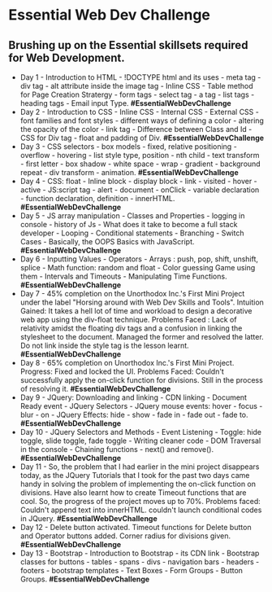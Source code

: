 # Essential Web Dev Challenge <br>
## Brushing up on the Essential skillsets required for Web Development.<br>
* Day 1 - Introduction to HTML - !DOCTYPE html and its uses - meta tag - div tag - alt attribute inside the image tag - Inline CSS - Table method for Page Creation Stratergy - form tags - select tag - a tag - list tags - heading tags - Email input Type. **#EssentialWebDevChallenge**
* Day 2 - Introduction to CSS - Inline CSS - Internal CSS - External CSS - font families and font styles - different ways of defining a color - altering the opacity of the color - link tag - Difference between Class and Id - CSS for Div tag - float and padding of Div. **#EssentialWebDevChallenge**
* Day 3 - CSS selectors - box models - fixed, relative positioning - overflow -  hovering - list style type, position - nth child - text transform - first letter  - box shadow - white space - wrap - gradient - background repeat - div transform - animation. **#EssentialWebDevChallenge**
* Day 4 - CSS: float - Inline block - display block - link - visited - hover - active - JS:script tag - alert - document - onClick - variable declaration - function declaration, definition - innerHTML.
**#EssentialWebDevChallenge**
* Day 5 - JS array manipulation - Classes and Properties - logging in console - history of Js - What does it take to become a full stack developer - Looping - Conditional statements - Branching - Switch Cases - Basically, the OOPS Basics with JavaScript. **#EssentialWebDevChallenge**
* Day 6 - Inputting Values - Operators - Arrays : push, pop, shift, unshift, splice - Math function: random and float - Color guessing Game using them - Intervals and Timeouts - Manipulating Time Functions. **#EssentialWebDevChallenge**
* Day 7 - 45% completion on the Unorthodox Inc.'s First Mini Project under the label "Horsing around with Web Dev Skills and Tools". Intuition Gained: It takes a hell lot of time and workload to design a decorative web app using the div-float technique. Problems Faced : Lack of relativity amidst the floating div tags and a confusion in linking the stylesheet to the document. Managed the former and resolved the latter. Do not link inside the style tag is the lesson learnt. **#EssentialWebDevChallenge**
* Day 8 - 65% completion on Unorthodox Inc.'s First Mini Project. Progress: Fixed and locked the UI. Problems Faced: Couldn't successfully apply the on-click function for divisions. Still in the process of resolving it. **#EssentialWebDevChallenge**
* Day 9 - JQuery: Downloading and linking  - CDN linking - Document Ready event - JQuery Selectors - JQuery mouse events: hover -   focus - blur - on - JQuery Effects: hide - show - fade in - fade out - fade to. **#EssentialWebDevChallenge**
* Day 10 - JQuery Selectors and Methods - Event Listening - Toggle: hide toggle, slide toggle, fade toggle - Writing cleaner code - DOM Traversal in the console - Chaining functions - next() and remove(). **#EssentialWebDevChallenge** 
* Day 11 - So, the problem that I had earlier in the mini project disappears today, as the JQuery Tutorials that I took for the past two days came handy in solving the problem of implementing the on-click function on divisions. Have also learnt how to create Timeout functions that are cool. So, the progress of the project moves up to 70%. Problems faced: Couldn't append text into innerHTML. couldn't launch conditional codes in JQuery. **#EssentialWebDevChallenge**
* Day 12 - Delete button activated. Timeout functions for Delete button and Operator buttons added. Corner radius for divisions given. **#EssentialWebDevChallenge**
* Day 13 - Bootstrap - Introduction to Bootstrap - its CDN link - Bootstrap classes for buttons - tables - spans - divs - navigation bars - headers - footers - bootstrap templates - Text Boxes - Form Groups - Button Groups. **#EssentialWebDevChallenge**
